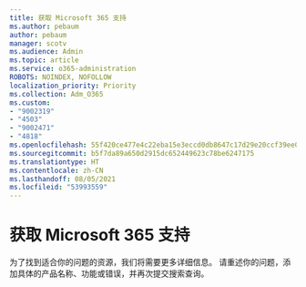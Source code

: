 ```yaml
---
title: 获取 Microsoft 365 支持
ms.author: pebaum
author: pebaum
manager: scotv
ms.audience: Admin
ms.topic: article
ms.service: o365-administration
ROBOTS: NOINDEX, NOFOLLOW
localization_priority: Priority
ms.collection: Adm_O365
ms.custom:
- "9002319"
- "4503"
- "9002471"
- "4818"
ms.openlocfilehash: 55f420ce477e4c22eba15e3eccd0db8647c17d29e20ccf39ee01f62f151db5c9
ms.sourcegitcommit: b5f7da89a650d2915dc652449623c78be6247175
ms.translationtype: HT
ms.contentlocale: zh-CN
ms.lasthandoff: 08/05/2021
ms.locfileid: "53993559"
---
```

# <a name="get-support-with-microsoft-365"></a>获取 Microsoft 365 支持

为了找到适合你的问题的资源，我们将需要更多详细信息。 请重述你的问题，添加具体的产品名称、功能或错误，并再次提交搜索查询。
